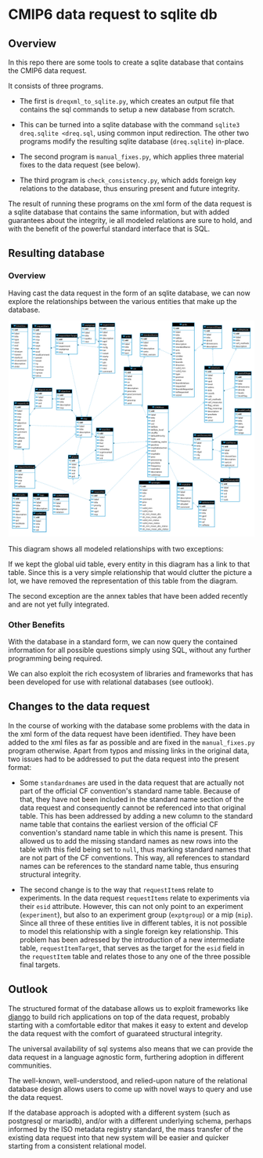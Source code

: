 # CMIP6 data request to sqlite db

## Overview

In this repo there are some tools to create a sqlite database that contains the
CMIP6 data request.

It consists of three programs.

- The first is `dreqxml_to_sqlite.py`, which creates an output file that
  contains the sql commands to setup a new database from scratch.

- This can be turned into a sqlite database with the command
  `sqlite3 dreq.sqlite <dreq.sql`, using common input redirection.
  The other two programs modify the resulting sqlite database (`dreq.sqlite`)
  in-place.

- The second program is `manual_fixes.py`, which applies three material fixes
  to the data request (see below).

- The third program is `check_consistency.py`, which adds foreign key relations
  to the database, thus ensuring present and future integrity.

The result of running these programs on the xml form of the data request is a
sqlite database that contains the same information, but with added guarantees
about the integrity, ie all modeled relations are sure to hold, and with the
benefit of the powerful standard interface that is SQL.

## Resulting database

### Overview

Having cast the data request in the form of an sqlite database, we can now
explore the relationships between the various entities that make up the
database.

![Entity relationship diagram for the CMIP6 data request](entity-relationship-diagram.png)

This diagram shows all modeled relationships with two exceptions:

If we kept the global uid table, every entity in this diagram has a link to
that table. Since this is a very simple relationship that would clutter the
picture a lot, we have removed the representation of this table from the
diagram.

The second exception are the annex tables that have been added recently and
are not yet fully integrated.

### Other Benefits

With the database in a standard form, we can now query the contained
information for all possible questions simply using SQL, without any further
programming being required.

We can also exploit the rich ecosystem of libraries and frameworks that has
been developed for use with relational databases (see outlook).

## Changes to the data request

In the course of working with the database some problems with the data in the
xml form of the data request have been identified.
They have been added to the xml files as far as possible and are fixed in the
`manual_fixes.py` program otherwise. Apart from typos and missing links in the
original data, two issues had to be addressed to put the data request into the
present format:

- Some `standardnames` are used in the data request that are actually not part
  of the official CF convention's standard name table. Because of that, they
  have not been included in the standard name section of the data request and
  consequently cannot be referenced into that original table.
  This has been addressed by adding a new column to the standard name table
  that contains the earliest version of the official CF convention's standard
  name table in which this name is present. This allowed us to add the missing
  standard names as new rows into the table with this field being set to
  `null`, thus marking standard names that are not part of the CF conventions.
  This way, all references to standard names can be references to the standard
  name table, thus ensuring structural integrity.

- The second change is to the way that `requestItem`s relate to experiments.
  In the data request `requestItems` relate to experiments via their `esid`
  attribute. However, this can not only point to an experiment (`experiment`),
  but also to an experiment group (`exptgroup`) or a mip (`mip`). Since all
  three of these entities live in different tables, it is not possible to model
  this relationship with a single foreign key relationship.
  This problem has been adressed by the introduction of a new intermediate
  table, `requestItemTarget`, that serves as the target for the `esid` field in
  the `requestItem` table and relates those to any one of the three possible
  final targets.

## Outlook

The structured format of the database allows us to exploit frameworks like
[django](https://www.djangoproject.com/) to build rich applications on top of
the data request, probably starting with a comfortable editor that makes it
easy to extent and develop the data request with the comfort of guarateed
structural integrity.

The universal availability of sql systems also means that we can provide the
data request in a language agnostic form, furthering adoption in different
communities.

The well-known, well-understood, and relied-upon nature of the relational
database design allows users to come up with novel ways to query and use the
data request.

If the database approach is adopted with a different system (such as postgresql
or mariadb), and/or with a different underlying schema, perhaps informed by
the ISO metadata registry standard, the mass transfer of the existing data
request into that new system will be easier and quicker starting from a
consistent relational model.
